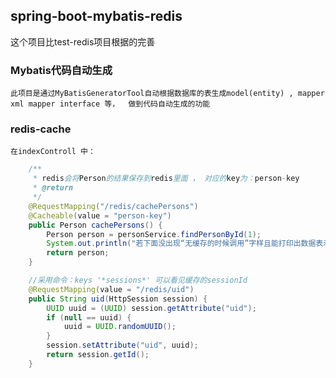 ## spring-boot-mybatis-redis
这个项目比test-redis项目根据的完善

### Mybatis代码自动生成
	此项目是通过MyBatisGeneratorTool自动根据数据库的表生成model(entity) , mapper xml mapper interface 等，  做到代码自动生成的功能
	
### redis-cache
	在indexControll 中：
```java
	/**
	 * redis会将Person的结果保存到redis里面 ， 对应的key为：person-key
	 * @return
	 */
	@RequestMapping("/redis/cachePersons")
	@Cacheable(value = "person-key")
	public Person cachePersons() {
		Person person = personService.findPersonById(1);
		System.out.println("若下面没出现“无缓存的时候调用”字样且能打印出数据表示测试成功");
		return person;
	}
```
```java
	//采用命令：keys '*sessions*' 可以看见缓存的sessionId
	@RequestMapping(value = "/redis/uid")
	public String uid(HttpSession session) {
		UUID uuid = (UUID) session.getAttribute("uid");
		if (null == uuid) {
			uuid = UUID.randomUUID();
		}
		session.setAttribute("uid", uuid);
		return session.getId();
	}
```



